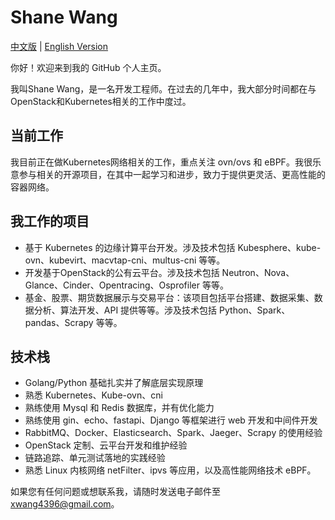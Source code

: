 # Shane Wang

[中文版](./README_CN.md) | [English Version](./README.md)

你好！欢迎来到我的 GitHub 个人主页。

我叫Shane Wang，是一名开发工程师。在过去的几年中，我大部分时间都在与OpenStack和Kubernetes相关的工作中度过。

## 当前工作

我目前正在做Kubernetes网络相关的工作，重点关注 ovn/ovs 和 eBPF。我很乐意参与相关的开源项目，在其中一起学习和进步，致力于提供更灵活、更高性能的容器网络。

## 我工作的项目

* 基于 Kubernetes 的边缘计算平台开发。涉及技术包括 Kubesphere、kube-ovn、kubevirt、macvtap-cni、multus-cni 等等。
* 开发基于OpenStack的公有云平台。涉及技术包括 Neutron、Nova、Glance、Cinder、Opentracing、Osprofiler 等等。
* 基金、股票、期货数据展示与交易平台：该项目包括平台搭建、数据采集、数据分析、算法开发、API 提供等等。涉及技术包括 Python、Spark、pandas、Scrapy 等等。

## 技术栈

* Golang/Python 基础扎实并了解底层实现原理
* 熟悉 Kubernetes、Kube-ovn、cni
* 熟练使用 Mysql 和 Redis 数据库，并有优化能力
* 熟练使用 gin、echo、fastapi、Django 等框架进行 web 开发和中间件开发
* RabbitMQ、Docker、Elasticsearch、Spark、Jaeger、Scrapy 的使用经验
* OpenStack 定制、云平台开发和维护经验
* 链路追踪、单元测试落地的实践经验
* 熟悉 Linux 内核网络 netFilter、ipvs 等应用，以及高性能网络技术 eBPF。

如果您有任何问题或想联系我，请随时发送电子邮件至 <xwang4396@gmail.com>。
